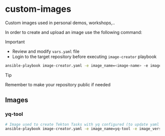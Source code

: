 # custom-images

Custom images used in personal demos, workshops,..

In order to create and upload an image use the following command:

> [!IMPORTANT]  
> - Review and modify `vars.yaml` file
> - Login to the target repository before executing `image-creator` playbook

```sh
ansible-playbook image-creator.yaml -e image_name=<image-name> -e image_version=<image-name>
```

> [!TIP]  
> Remember to make your repository public if needed

## Images

### yq-tool

```sh
# Image used to create Tekton Tasks with yq configured (to update yaml files values)
ansible-playbook image-creator.yaml -e image_name=yq-tool -e image_version=1.0.0
```